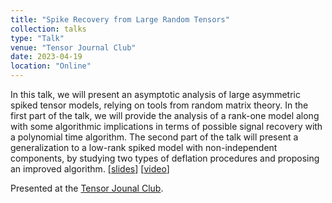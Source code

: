 ```yaml
---
title: "Spike Recovery from Large Random Tensors"
collection: talks
type: "Talk"
venue: "Tensor Journal Club"
date: 2023-04-19
location: "Online"
---
```


In this talk, we will present an asymptotic analysis of large asymmetric spiked tensor models, relying on tools from random matrix theory. In the first part of the talk, we will provide the analysis of a rank-one model along with some algorithmic implications in terms of possible signal recovery with a polynomial time algorithm. The second part of the talk will present a generalization to a low-rank spiked model with non-independent components, by studying two types of deflation procedures and proposing an improved algorithm. 
[[slides](http://math.univ-lyon1.fr/~vignes/pmwiki/Docs/TJC/TJC-20230419-Seddik.pdf)]
[[video](http://math.univ-lyon1.fr/~vignes/pmwiki/Docs/TJC/20230419-Seddik.mp4)]


Presented at the [Tensor Jounal Club](http://math.univ-lyon1.fr/homes-www/vignes/TJC/Now).
